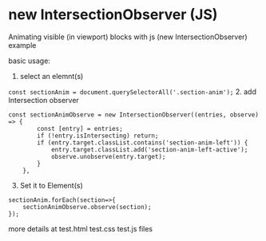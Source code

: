 # new IntersectionObserver (JS)
Animating visible (in viewport) blocks with js (new IntersectionObserver) example

basic usage:
1. select an elemnt(s)

`const sectionAnim = document.querySelectorAll('.section-anim');`
2. add Intersection observer

```
const sectionAnimObserve = new IntersectionObserver((entries, observe) => {
        const [entry] = entries;
        if (!entry.isIntersecting) return;
        if (entry.target.classList.contains('section-anim-left')) {
            entry.target.classList.add('section-anim-left-active');
            observe.unobserve(entry.target);
        }
    },
```
    
3. Set it to Element(s)

```
sectionAnim.forEach(section=>{
    sectionAnimObserve.observe(section);
});
```

more details at test.html test.css test.js files
